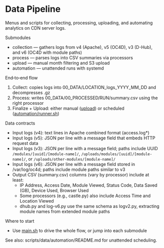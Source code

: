 # Data Pipeline

Menus and scripts for collecting, processing, uploading, and automating analytics on CDN server logs.

Submodules

- collection — gathers logs from v4 (Apache), v5 (OC4D), v3 (D-Hub), and v6 (OC4D with module paths)
- process — parses logs into CSV summaries via processors
- upload — manual month filtering and S3 upload
- automation — unattended runs with systemd

End‑to‑end flow

1. Collect: copies logs into 00_DATA/LOCATION_logs_YYYY_MM_DD and decompresses .gz
2. Process: writes 00_DATA/00_PROCESSED/RUN/summary.csv using the right processor
3. Finalize + Upload: either manual ([upload](./upload/)) or scheduled ([automation/runner.sh](./automation/runner.sh))

Data contracts

- Input logs (v4): text lines in Apache combined format (access.log\*)
- Input logs (v5): JSON per line with a message field that embeds HTTP request data
- Input logs (v3): JSON per line with a message field; paths include UUID `/modules/[uuid]/[module-name]/`, `/uploads/modules/[uuid]/[module-name]/`, or `/uploads/other-modules/[module-name]/`
- Input logs (v6): JSON per line with a message field stored in /var/log/oc4d; paths include module paths similar to v3
- Output CSV (summary.csv) columns (vary by processor) include at least:
  - IP Address, Access Date, Module Viewed, Status Code, Data Saved (GB), Device Used, Browser Used
  - Some processors (e.g., castle.py) also include Access Time and Location Viewed
  - dhub.py and log-v6.py use the same schema as logv2.py, extracting module names from extended module paths

Where to start

- Use [main.sh](./main.sh) to drive the whole flow, or jump into each submodule

See also: scripts/data/automation/README.md for unattended scheduling.
